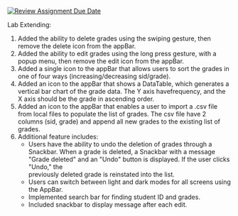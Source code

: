 [![Review Assignment Due Date](https://classroom.github.com/assets/deadline-readme-button-24ddc0f5d75046c5622901739e7c5dd533143b0c8e959d652212380cedb1ea36.svg)](https://classroom.github.com/a/61LKI4JB)

Lab Extending: 
1. Added the ability to delete grades using the swiping gesture, then remove the delete icon from the appBar.
2. Added the ability to edit grades using the long press gesture, with a popup menu, then remove the edit icon from the appBar.
3. Added a single icon to the appBar that allows users to sort the grades in one of four ways (increasing/decreasing sid/grade).
4. Added an icon to the appBar that shows a DataTable, which generates a vertical bar chart of the grade data. The Y axis havefrequency, and the X axis should be the grade in ascending order.
5. Added an icon to the appBar that enables a user to import a .csv file from local files to populate the list of grades. The csv file have 2 columns (sid, grade) and append all new grades to the existing list of grades.
6. Additional feature includes:
     - Users have the ability to undo the deletion of grades through a Snackbar. When a grade is deleted, a Snackbar with a message "Grade deleted" and an "Undo" button is displayed. If the user clicks "Undo," the   
       previously deleted grade is reinstated into the list.
     - Users can switch between light and dark modes for all screens using the AppBar.
     - Implemented search bar for finding student ID and grades.
     - Included snackbar to display message after each edit.
  

